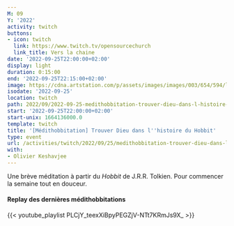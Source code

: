 ```yaml
---
M: 09
Y: '2022'
activity: twitch
buttons:
- icon: twitch
  link: https://www.twitch.tv/opensourcechurch
  link_title: Vers la chaine
date: '2022-09-25T22:00:00+02:00'
display: light
duration: 0:15:00
end: '2022-09-25T22:15:00+02:00'
image: https://cdna.artstation.com/p/assets/images/images/003/654/594/large/sam-robberechts-finalrender1.jpg
isodate: '2022-09-25'
location: twitch
path: 2022/09/2022-09-25-medithobbitation-trouver-dieu-dans-l-histoire-du-hobbit.md
start: '2022-09-25T22:00:00+02:00'
start-unix: 1664136000.0
template: twitch
title: '[Médithobbitation] Trouver Dieu dans l''histoire du Hobbit'
type: event
url: /activities/twitch/2022/09/25/medithobbitation-trouver-dieu-dans-l-histoire-du-hobbit
with:
- Olivier Keshavjee
---
```

Une brève méditation à partir du *Hobbit* de J.R.R. Tolkien. Pour commencer la semaine tout en douceur.



#### Replay des dernières médithobbitations

{{< youtube_playlist PLCjY_teexXiBpyPEGZjV-NTt7KRmJs9X_ >}}